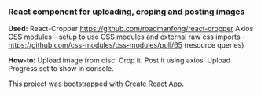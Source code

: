 ### React component for uploading, croping and posting images

**Used:**
React-Cropper https://github.com/roadmanfong/react-cropper
Axios
CSS modules - setup to use CSS modules and external raw css imports - https://github.com/css-modules/css-modules/pull/65 (resource queries)

**How-to:**
Upload image from disc. Crop it. Post it using axios. Upload Progress set to show in console.

This project was bootstrapped with [Create React App](https://github.com/facebookincubator/create-react-app).
